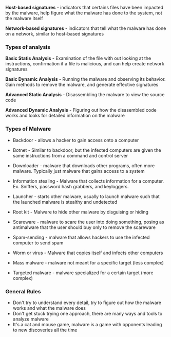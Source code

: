 **Host-based signatures** - indicators that certains files have been impacted by the malware, help figure what the malware has done to the system, not the malware itself

**Network-based signatures** - indicators that tell what the malware has done on a network, similar to host-based signatures

### Types of analysis
**Basic Statis Analysis** - Examination of the file with out looking at the instructions, confirmation if a file is malicious, and can help create network signatures

**Basic Dynamic Analysis** - Running the malware and observing its behavior. Gain methods to remove the malware, and generate effective signatures

**Advanced Static Analysis** - Disassembling the malware to view the source code

**Advanced Dynamic Analysis** - Figuring out how the disasembled code works and looks for detailed information on the malware

### Types of Malware
* Backdoor - allows a hacker to gain access onto a computer
* Botnet - Similar to backdoor, but the infected computers are given the same instructions from a command and control server
* Downloader - malware that downloads other programs, often more malware. Typically just malware that gains access to a system
* Information stealing - Malware that collects information for a computer. Ex. Sniffers, password hash grabbers, and keyloggers. 
* Launcher - starts other malware, usually to launch malware such that the launched malware is stealthy and undetected
* Root kit - Malware to hide other malware by disguising or hiding
* Scareware - malware to scare the user into doing something, posing as antimalware that the user should buy only to remove the scareware
* Spam-sending - malware that allows hackers to use the infected computer to send spam
* Worm or virus - Malware that copies itself and infects other computers

* Mass malware - malware not meant for a specific target (less complex)
* Targeted malware - malware specialized for a certain target (more complex)

### General Rules
* Don't try to understand every detail, try to figure out how the malware works and what the malware does
* Don't get stuck trying one approach, there are many ways and tools to analyze malware
* It's a cat and mouse game, malware is a game with opponents leading to new discoveries all the time







